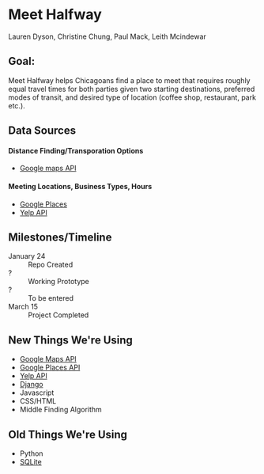 # Meet Halfway

Lauren Dyson, Christine Chung, Paul Mack, Leith Mcindewar

## Goal:
Meet Halfway helps Chicagoans find a place to meet that requires roughly equal travel times for both parties given two starting destinations, preferred modes of transit, and desired type of location (coffee shop, restaurant, park etc.).

## Data Sources
#### Distance Finding/Transporation Options
- [Google maps API](https://developers.google.com/maps/?hl=en)
#### Meeting Locations, Business Types, Hours
- [Google Places](https://developers.google.com/places/?hl=en)
- [Yelp API](https://www.yelp.com/developers/documentation/v2/overview)

## Milestones/Timeline

<dl>
  <dt>January 24</dt>
  <dd>Repo Created</dd>

  <dt>?</dt>
  <dd>Working Prototype</dd>
  
  <dt>?</dt>
  <dd>To be entered</dd>
  
  <dt>March 15</dt>
  <dd>Project Completed</dd>
</dl>


## New Things We're Using
- [Google Maps API](https://developers.google.com/maps/?hl=en)
- [Google Places API](https://developers.google.com/places/?hl=en)
- [Yelp API](https://www.yelp.com/developers/documentation/v2/overview)
- [Django](https://www.djangoproject.com/)
- Javascript
- CSS/HTML
- Middle Finding Algorithm

## Old Things We're Using
- Python
- [SQLite](https://www.sqlite.org/)
